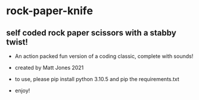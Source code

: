 # rock-paper-knife

## self coded rock paper scissors with a stabby twist!

- An action packed fun version of a coding classic, complete with sounds!

- created by Matt Jones 2021
- to use, please pip install python 3.10.5 and pip the requirements.txt

- enjoy!
